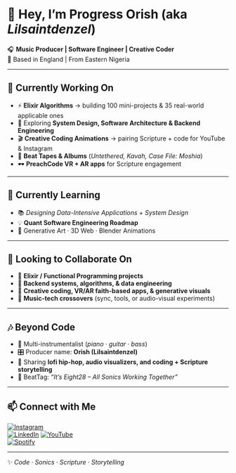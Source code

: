 # 👋 Hey, I’m **Progress Orish** (aka *Lilsaintdenzel*)  

🎧 **Music Producer | Software Engineer | Creative Coder**  
📍 Based in England | From Eastern Nigeria  

---

## 🔭 Currently Working On  
- ⚡ **Elixir Algorithms** → building 100 mini-projects & 35 real-world applicable ones  
- 🚀 Exploring **System Design, Software Architecture & Backend Engineering**  
- 🎬 **Creative Coding Animations** → pairing Scripture + code for YouTube & Instagram  
- 🎵 **Beat Tapes & Albums** (*Untethered, Kavah, Case File: Moshia*)  
- 🕶️ **PreachCode VR + AR apps** for Scripture engagement  

---

## 🌱 Currently Learning  
- 📚 *Designing Data-Intensive Applications* + *System Design*  
- 💡 **Quant Software Engineering Roadmap**  
- 🎨 Generative Art · 3D Web · Blender Animations  

---

## 👯 Looking to Collaborate On  
- 🔹 **Elixir / Functional Programming projects**  
- 🔹 **Backend systems, algorithms, & data engineering**  
- 🔹 **Creative coding, VR/AR faith-based apps, & generative visuals**  
- 🔹 **Music-tech crossovers** (sync, tools, or audio-visual experiments)  

---

## 🎶 Beyond Code  
- 🎹 Multi-instrumentalist (*piano · guitar · bass*)  
- 🎛️ Producer name: **Orish (Lilsaintdenzel)**  
- 🎥 Sharing **lofi hip-hop, audio visualizers, and coding + Scripture storytelling**  
- 🖤 BeatTag: *“It’s Eight28 – All Sonics Working Together”*  

---

## 📫 Connect with Me  
[![Instagram](https://img.shields.io/badge/Instagram-%40lilsaintdenzel-DD2476?logo=instagram&logoColor=white)](https://instagram.com/lilsaintdenzel)  
[![LinkedIn](https://img.shields.io/badge/LinkedIn-ConnectWithMe-0077B5?logo=linkedin&logoColor=white)](https://ng.linkedin.com/in/progressorish)
[![YouTube](https://img.shields.io/badge/YouTube-LilsaintDenzel-FF0000?logo=youtube&logoColor=white)](https://www.youtube.com/@lilsaintdenzel)  
[![Spotify](https://img.shields.io/badge/Spotify-ProgressOrish-1DB954?logo=spotify&logoColor=white)](https://open.spotify.com/artist/0goAqUqnNaKPQYdweb5cXF?si=FuT07ZojT4GYlkUuKu7acw)


---

✨ *Code · Sonics · Scripture · Storytelling*  
